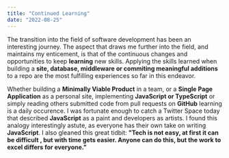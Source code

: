 ```yaml
---
title: "Continued Learning"
date: "2022-08-25"
---
```


The transition into the field of software development has been an interesting journey. The aspect that draws me further into the field, and maintains my enticement, is that of the continuous changes and opportunities to keep **learning** new skills. Applying the skills learned when building a **site, database, middleware or commiting meaningful additions** to a repo are the most fulfilling experiences so far in this endeavor.

Whether building a **Minimally Viable Product** in a team, or a **Single Page Application** as a personal site, implementing **JavaScript or TypeScript** or simply reading others submitted code from pull requests on **GitHub** learning is a daily occurence. I was fortunate enough to catch a Twitter Space today that described **JavaScript** as a paint and developers as artists. I found this analogy interestingly astute, as everyone has their own take on writing **JavaScript**. I also gleaned this great tidbit: **"Tech is not easy, at first it can be difficult , but with time gets easier. Anyone can do this, but the work to excel differs for everyone."**
